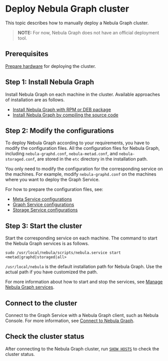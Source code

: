# Deploy Nebula Graph cluster

This topic describes how to manually deploy a Nebula Graph cluster.

> **NOTE:** For now, Nebula Graph does not have an official deployment tool.

## Prerequisites

[Prepare hardware](1.resource-preparations.md) for deploying the cluster.

## Step 1: Install Nebula Graph

Install Nebula Graph on each machine in the cluster. Available approaches of installation are as follows.

* [Install Nebula Graph with RPM or DEB package](2.compile-and-install-nebula-graph/2.install-nebula-graph-by-rpm-or-deb.md)
* [Install Nebula Graph by compiling the source code](2.compile-and-install-nebula-graph/1.install-nebula-graph-by-compiling-the-source-code.md)

## Step 2: Modify the configurations

To deploy Nebula Graph according to your requirements, you have to modify the configuration files. All the configuration files for Nebula Graph, including `nebula-graphd.conf`, `nebula-metad.conf`, and `nebula-storaged.conf`, are stored in the `etc` directory in the installation path.

You only need to modify the configuration for the corresponding service on the machines. For example, modify `nebula-graphd.conf` on the machines where you want to deploy the Graph Service.

For how to prepare the configuration files, see:

* [Meta Service configurations](../5.configurations-and-logs/1.configurations/2.meta-config.md)
* [Graph Service configurations](../5.configurations-and-logs/1.configurations/3.graph-config.md)
* [Storage Service configurations](../5.configurations-and-logs/1.configurations/4.storage-config.md)

## Step 3: Start the cluster

Start the corresponding service on each machine. The command to start the Nebula Graph services is as follows.

```ngql
sudo /usr/local/nebula/scripts/nebula.service start <metad|graphd|storaged|all>
```

`/usr/local/nebula` is the default installation path for Nebula Graph. Use the actual path if you have customized the path.

For more information about how to start and stop the services, see [Manage Nebula Graph services](../2.quick-start/5.start-stop-service.md).

## Connect to the cluster

Connect to the Graph Service with a Nebula Graph client, such as Nebula Console. For more information, see [Connect to Nebula Graph](../2.quick-start/3.connect-to-nebula-graph.md).

## Check the cluster status

After connecting to the Nebula Graph cluster, run [`SHOW HOSTS`](../3.ngql-guide/7.general-query-statements/6.show/6.show-hosts.md) to check the cluster status.
